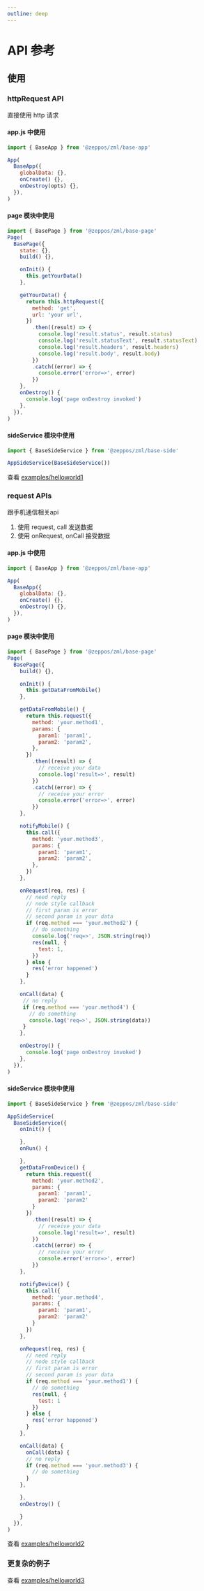 ```yaml
---
outline: deep
---
```


# API 参考

## 使用

### httpRequest API

直接使用 http 请求

#### app.js 中使用

```javascript
import { BaseApp } from '@zeppos/zml/base-app'

App(
  BaseApp({
    globalData: {},
    onCreate() {},
    onDestroy(opts) {},
  }),
)
```

#### page 模块中使用

```javascript
import { BasePage } from '@zeppos/zml/base-page'
Page(
  BasePage({
    state: {},
    build() {},

    onInit() {
      this.getYourData()
    },

    getYourData() {
      return this.httpRequest({
        method: 'get',
        url: 'your url',
      })
        .then((result) => {
          console.log('result.status', result.status)
          console.log('result.statusText', result.statusText)
          console.log('result.headers', result.headers)
          console.log('result.body', result.body)
        })
        .catch((error) => {
          console.error('error=>', error)
        })
    },
    onDestroy() {
      console.log('page onDestroy invoked')
    },
  }),
)
```

#### sideService 模块中使用

```javascript
import { BaseSideService } from '@zeppos/zml/base-side'

AppSideService(BaseSideService())
```

查看 [examples/helloworld1](https://github.com/zepp-health/zml/tree/main/examples/helloworld1)

### request APIs

跟手机通信相关api

1. 使用 request, call 发送数据
2. 使用 onRequest, onCall 接受数据

#### app.js 中使用

```javascript
import { BaseApp } from '@zeppos/zml/base-app'

App(
  BaseApp({
    globalData: {},
    onCreate() {},
    onDestroy() {},
  }),
)
```

#### page 模块中使用

```javascript
import { BasePage } from '@zeppos/zml/base-page'
Page(
  BasePage({
    build() {},

    onInit() {
      this.getDataFromMobile()
    },

    getDataFromMobile() {
      return this.request({
        method: 'your.method1',
        params: {
          param1: 'param1',
          param2: 'param2',
        },
      })
        .then((result) => {
          // receive your data
          console.log('result=>', result)
        })
        .catch((error) => {
          // receive your error
          console.error('error=>', error)
        })
    },

    notifyMobile() {
      this.call({
        method: 'your.method3',
        params: {
          param1: 'param1',
          param2: 'param2',
        },
      })
    },

    onRequest(req, res) {
      // need reply
      // node style callback
      // first param is error
      // second param is your data
      if (req.method === 'your.method2') {
        // do something
        console.log('req=>', JSON.string(req))
        res(null, {
          test: 1,
        })
      } else {
        res('error happened')
      }
    },

    onCall(data) {
     // no reply
     if (req.method === 'your.method4') {
       // do something
       console.log('req=>', JSON.string(data))
     }
    },

    onDestroy() {
      console.log('page onDestroy invoked')
    },
  }),
)
```

#### sideService 模块中使用

```javascript
import { BaseSideService } from '@zeppos/zml/base-side'

AppSideService(
  BaseSideService({
    onInit() {

    },
    onRun() {

    },
    getDataFromDevice() {
      return this.request({
        method: 'your.method2',
        params: {
          param1: 'param1',
          param2: 'param2'
        }
      })
        .then((result) => {
          // receive your data
          console.log('result=>', result)
        })
        .catch((error) => {
          // receive your error
          console.error('error=>', error)
        })
    },

    notifyDevice() {
      this.call({
        method: 'your.method4',
        params: {
          param1: 'param1',
          param2: 'param2'
        }
      })
    },

    onRequest(req, res) {
      // need reply
      // node style callback
      // first param is error
      // second param is your data
      if (req.method === 'your.method1') {
        // do something
        res(null, {
          test: 1
        })
      } else {
        res('error happened')
      }
    },

    onCall(data) {
      onCall(data) {
      // no reply
      if (req.method === 'your.method3') {
        // do something
      }
    },

    },
    onDestroy() {

    }
  }),
)
```

查看 [examples/helloworld2](https://github.com/zepp-health/zml/tree/main/examples/helloworld2)


### 更复杂的例子

查看 [examples/helloworld3](https://github.com/zepp-health/zml/tree/main/examples/helloworld3)